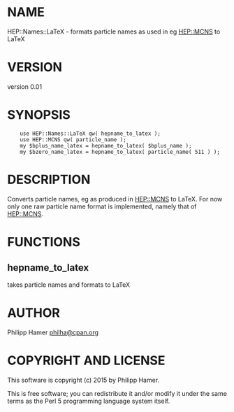 # NAME

HEP::Names::LaTeX - formats particle names as used in eg [HEP::MCNS](https://metacpan.org/pod/HEP::MCNS) to LaTeX

# VERSION

version 0.01

# SYNOPSIS

        use HEP::Names::LaTeX qw( hepname_to_latex );
        use HEP::MCNS qw( particle_name );
        my $bplus_name_latex = hepname_to_latex( $bplus_name );
        my $bzero_name_latex = hepname_to_latex( particle_name( 511 ) );

# DESCRIPTION

Converts particle names, eg as produced in [HEP::MCNS](https://metacpan.org/pod/HEP::MCNS) to LaTeX.
For now only one raw particle name format is implemented, namely that of [HEP::MCNS](https://metacpan.org/pod/HEP::MCNS).

# FUNCTIONS

## hepname\_to\_latex

takes particle names and formats to LaTeX

# AUTHOR

Philipp Hamer <philha@cpan.org>

# COPYRIGHT AND LICENSE

This software is copyright (c) 2015 by Philipp Hamer.

This is free software; you can redistribute it and/or modify it under
the same terms as the Perl 5 programming language system itself.
